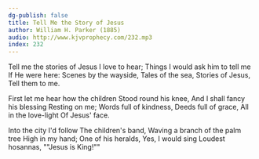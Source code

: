 ```yaml
---
dg-publish: false
title: Tell Me the Story of Jesus
author: William H. Parker (1885)
audio: http://www.kjvprophecy.com/232.mp3
index: 232
---
```


Tell me the stories of Jesus
I love to hear;
Things I would ask him to tell me
If He were here:
Scenes by the wayside,
Tales of the sea,
Stories of Jesus,
Tell them to me.

First let me hear how the children
Stood round his knee,
And I shall fancy his blessing
Resting on me;
Words full of kindness,
Deeds full of grace,
All in the love-light
Of Jesus' face.

Into the city I'd follow
The children's band,
Waving a branch of the palm tree
High in my hand;
One of his heralds,
Yes, I would sing
Loudest hosannas,
""Jesus is King!""